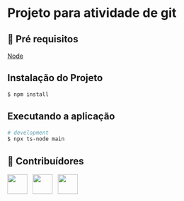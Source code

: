 # Projeto para atividade de git
 
## 🔐 Pré requisitos

<a href="https://nodejs.dev/">Node</a> &nbsp;

## Instalação do Projeto

```bash
$ npm install
```

## Executando a aplicação

```bash
# development
$ npx ts-node main
```

## 🤝 Contribuídores

<a href="https://github.com/angelogluz"><img src="https://github.com/angelogluz.png" width="45" height="45"></a> &nbsp;
<a href="https://github.com/henriquesape"><img src="https://github.com/henriquesape.png" width="45" height="45"></a> &nbsp;
<a href="https://github.com/sidneyocarlos"><img src="https://github.com/sidneyocarlos.png" width="45" height="45"></a> &nbsp;
